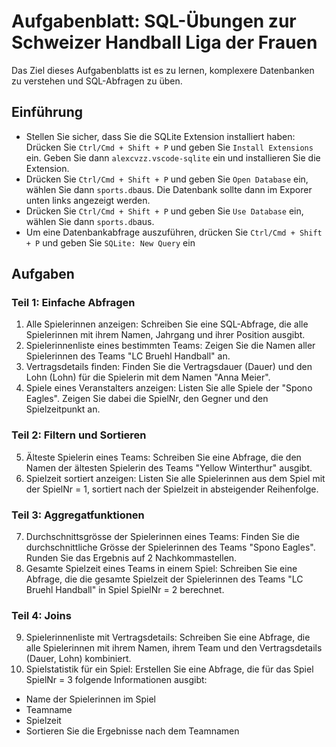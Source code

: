 # Aufgabenblatt: SQL-Übungen zur Schweizer Handball Liga der Frauen
Das Ziel dieses Aufgabenblatts ist es zu lernen, komplexere Datenbanken zu verstehen und SQL-Abfragen zu üben.

## Einführung
* Stellen Sie sicher, dass Sie die SQLite Extension installiert haben: Drücken Sie `Ctrl/Cmd + Shift + P` und geben Sie `Install Extensions` ein. Geben Sie dann `alexcvzz.vscode-sqlite` ein und installieren Sie die Extension.
* Drücken Sie `Ctrl/Cmd + Shift + P` und geben Sie `Open Database` ein, wählen Sie dann `sports.db`aus. Die Datenbank sollte dann im Exporer unten links angezeigt werden.
* Drücken Sie `Ctrl/Cmd + Shift + P` und geben Sie `Use Database` ein, wählen Sie dann `sports.db`aus. 
* Um eine Datenbankabfrage auszuführen, drücken Sie `Ctrl/Cmd + Shift + P` und geben Sie `SQLite: New Query` ein

## Aufgaben
### Teil 1: Einfache Abfragen
1. Alle Spielerinnen anzeigen: Schreiben Sie eine SQL-Abfrage, die alle Spielerinnen mit ihrem Namen, Jahrgang und ihrer Position ausgibt.
2. Spielerinnenliste eines bestimmten Teams: Zeigen Sie die Namen aller Spielerinnen des Teams "LC Bruehl Handball" an.
3. Vertragsdetails finden: Finden Sie die Vertragsdauer (Dauer) und den Lohn (Lohn) für die Spielerin mit dem Namen "Anna Meier".
4. Spiele eines Veranstalters anzeigen: Listen Sie alle Spiele der "Spono Eagles". Zeigen Sie dabei die SpielNr, den Gegner und den Spielzeitpunkt an.

### Teil 2: Filtern und Sortieren
5. Älteste Spielerin eines Teams: Schreiben Sie eine Abfrage, die den Namen der ältesten Spielerin des Teams "Yellow Winterthur" ausgibt.
6. Spielzeit sortiert anzeigen: Listen Sie alle Spielerinnen aus dem Spiel mit der SpielNr = 1, sortiert nach der Spielzeit in absteigender Reihenfolge.

### Teil 3: Aggregatfunktionen
7. Durchschnittsgrösse der Spielerinnen eines Teams: Finden Sie die durchschnittliche Grösse der Spielerinnen des Teams "Spono Eagles". Runden Sie das Ergebnis auf 2 Nachkommastellen.
8. Gesamte Spielzeit eines Teams in einem Spiel: Schreiben Sie eine Abfrage, die die gesamte Spielzeit der Spielerinnen des Teams "LC Bruehl Handball" in Spiel SpielNr = 2 berechnet.

### Teil 4: Joins
9. Spielerinnenliste mit Vertragsdetails: Schreiben Sie eine Abfrage, die alle Spielerinnen mit ihrem Namen, ihrem Team und den Vertragsdetails (Dauer, Lohn) kombiniert.
10. Spielstatistik für ein Spiel: Erstellen Sie eine Abfrage, die für das Spiel SpielNr = 3 folgende Informationen ausgibt:

* Name der Spielerinnen im Spiel
* Teamname
* Spielzeit
* Sortieren Sie die Ergebnisse nach dem Teamnamen
